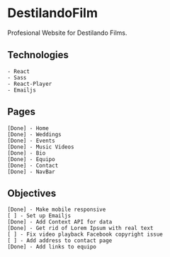 # DestilandoFilm
Profesional Website for Destilando Films.

## Technologies
    - React
    - Sass
    - React-Player
    - Emailjs


## Pages 
    [Done] - Home
    [Done] - Weddings
    [Done] - Events
    [Done] - Music Videos
    [Done] - Bio
    [Done] - Equipo
    [Done] - Contact
    [Done] - NavBar

## Objectives

    [Done] - Make mobile responsive
    [ ] - Set up Emailjs
    [Done] - Add Context API for data
    [Done] - Get rid of Lorem Ipsum with real text
    [ ] - Fix video playback Facebook copyright issue
    [ ] - Add address to contact page
    [Done] - Add links to equipo
